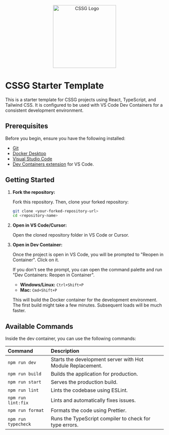 <p align="center">
  <img src="./public/cssglogo.svg" alt="CSSG Logo" width="200">
</p>

# CSSG Starter Template

This is a starter template for CSSG projects using React, TypeScript, and Tailwind CSS. It is configured to be used with VS Code Dev Containers for a consistent development environment.

## Prerequisites

Before you begin, ensure you have the following installed:

- [Git](https://git-scm.com/)
- [Docker Desktop](https://www.docker.com/products/docker-desktop)
- [Visual Studio Code](https://code.visualstudio.com/)
- [Dev Containers extension](https://marketplace.visualstudio.com/items?itemName=ms-vscode-remote.remote-containers) for VS Code.

## Getting Started

1.  **Fork the repository:**

    Fork this repository. Then, clone your forked repository:

    ```bash
    git clone <your-forked-repository-url>
    cd <repository-name>
    ```

2.  **Open in VS Code/Cursor:**

    Open the cloned repository folder in VS Code or Cursor.

3.  **Open in Dev Container:**

    Once the project is open in VS Code, you will be prompted to "Reopen in Container". Click on it.

    If you don't see the prompt, you can open the command palette and run "Dev Containers: Reopen in Container".
    - **Windows/Linux:** `Ctrl+Shift+P`
    - **Mac:** `Cmd+Shift+P`

    This will build the Docker container for the development environment. The first build might take a few minutes. Subsequent loads will be much faster.

## Available Commands

Inside the dev container, you can use the following commands:

| Command             | Description                                                |
| :------------------ | :--------------------------------------------------------- |
| `npm run dev`       | Starts the development server with Hot Module Replacement. |
| `npm run build`     | Builds the application for production.                     |
| `npm run start`     | Serves the production build.                               |
| `npm run lint`      | Lints the codebase using ESLint.                           |
| `npm run lint:fix`  | Lints and automatically fixes issues.                      |
| `npm run format`    | Formats the code using Prettier.                           |
| `npm run typecheck` | Runs the TypeScript compiler to check for type errors.     |
